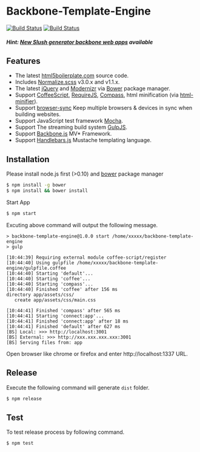 # Backbone-Template-Engine

[![Build Status](https://travis-ci.org/appleboy/backbone-template-engine.png)](http://travis-ci.org/appleboy/backbone-template-engine) [![Build Status](https://drone.io/github.com/appleboy/backbone-template-engine/status.png)](https://drone.io/github.com/appleboy/backbone-template-engine/latest)

##### Hint: [New Slush generator backbone web apps](https://github.com/appleboy/slush-backbone-template) available

## Features

* The latest [html5boilerplate.com](http://html5boilerplate.com/) source code.
* Includes [Normalize.scss](https://github.com/appleboy/normalize.scss) v3.0.x and v1.1.x.
* The latest [jQuery](http://jquery.com/) and [Modernizr](http://modernizr.com/) via [Bower](http://bower.io/) package manager.
* Support [CoffeeScript](http://coffeescript.org/), [RequireJS](http://requirejs.org/), [Compass](http://compass-style.org/), html minification (via [html-minifier](http://kangax.github.io/html-minifier/)).
* Support [browser-sync](http://browsersync.io) Keep multiple browsers & devices in sync when building websites.
* Support JavaScript test framework [Mocha](http://visionmedia.github.io/mocha/).
* Support The streaming build system [GulpJS](http://gulpjs.com).
* Support [Backbone.js](http://backbonejs.org) MV* Framework.
* Support [Handlebars.js](http://handlebarsjs.com) Mustache templating language.

## Installation

Please install node.js first (>0.10) and [bower](http://bower.io/) package manager

```bash
$ npm install -g bower
$ npm install && bower install
```

Start App

```bash
$ npm start
```

Excuting above command will output the following message.

```
> backbone-template-engine@1.0.0 start /home/xxxxx/backbone-template-engine
> gulp

[10:44:39] Requiring external module coffee-script/register
[10:44:40] Using gulpfile /home/xxxxx/backbone-template-engine/gulpfile.coffee
[10:44:40] Starting 'default'...
[10:44:40] Starting 'coffee'...
[10:44:40] Starting 'compass'...
[10:44:40] Finished 'coffee' after 156 ms
directory app/assets/css/
   create app/assets/css/main.css

[10:44:41] Finished 'compass' after 565 ms
[10:44:41] Starting 'connect:app'...
[10:44:41] Finished 'connect:app' after 18 ms
[10:44:41] Finished 'default' after 627 ms
[BS] Local: >>> http://localhost:3001
[BS] External: >>> http://xxx.xxx.xxx.xxx:3001
[BS] Serving files from: app
```

Open browser like chrome or firefox and enter http://localhost:1337 URL.

## Release

Execute the following command will generate `dist` folder.

```bash
$ npm release
```

## Test

To test release process by following command.

```bash
$ npm test
```
